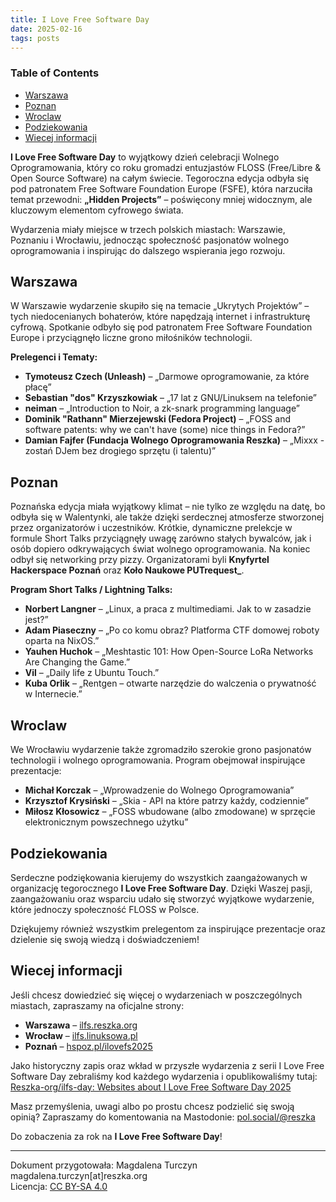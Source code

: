 ```yaml
---
title: I Love Free Software Day
date: 2025-02-16
tags: posts
---
```


### Table of Contents

- [Warszawa](#warszawa)
- [Poznan](#poznan)
- [Wroclaw](#wroclaw)
- [Podziekowania](#podziekowania)
- [Wiecej informacji](#wiecej-informacji)

**I Love Free Software Day** to wyjątkowy dzień celebracji Wolnego Oprogramowania, który co roku gromadzi entuzjastów FLOSS (Free/Libre & Open Source Software) na całym świecie. Tegoroczna edycja odbyła się pod patronatem Free Software Foundation Europe (FSFE), która narzuciła temat przewodni: **„Hidden Projects”** – poświęcony mniej widocznym, ale kluczowym elementom cyfrowego świata.

Wydarzenia miały miejsce w trzech polskich miastach: Warszawie, Poznaniu i Wrocławiu, jednocząc społeczność pasjonatów wolnego oprogramowania i inspirując do dalszego wspierania jego rozwoju.

## Warszawa

W Warszawie wydarzenie skupiło się na temacie „Ukrytych Projektów” – tych niedocenianych bohaterów, które napędzają internet i infrastrukturę cyfrową. Spotkanie odbyło się pod patronatem Free Software Foundation Europe i przyciągnęło liczne grono miłośników technologii.

**Prelegenci i Tematy:**

- **Tymoteusz Czech (Unleash)** – „Darmowe oprogramowanie, za które płacę”
- **Sebastian "dos" Krzyszkowiak** – „17 lat z GNU/Linuksem na telefonie”
- **neiman** – „Introduction to Noir, a zk-snark programming language”
- **Dominik "Rathann" Mierzejewski (Fedora Project)** – „FOSS and software patents: why we can't have (some) nice things in Fedora?”
- **Damian Fajfer (Fundacja Wolnego Oprogramowania Reszka)** – „Mixxx - zostań DJem bez drogiego sprzętu (i talentu)”

## Poznan

Poznańska edycja miała wyjątkowy klimat – nie tylko ze względu na datę, bo odbyła się w Walentynki, ale także dzięki serdecznej atmosferze stworzonej przez organizatorów i uczestników. Krótkie, dynamiczne prelekcje w formule Short Talks przyciągnęły uwagę zarówno stałych bywalców, jak i osób dopiero odkrywających świat wolnego oprogramowania. Na koniec odbył się networking przy pizzy. Organizatorami byli **Knyfyrtel Hackerspace Poznań** oraz **Koło Naukowe PUTrequest_**.

**Program Short Talks / Lightning Talks:**

- **Norbert Langner** – „Linux, a praca z multimediami. Jak to w zasadzie jest?”
- **Adam Piaseczny** – „Po co komu obraz? Platforma CTF domowej roboty oparta na NixOS.”
- **Yauhen Huchok** – „Meshtastic 101: How Open-Source LoRa Networks Are Changing the Game.”
- **Vil** – „Daily life z Ubuntu Touch.”
- **Kuba Orlik** – „Rentgen – otwarte narzędzie do walczenia o prywatność w Internecie.”

## Wroclaw

We Wrocławiu wydarzenie także zgromadziło szerokie grono pasjonatów technologii i wolnego oprogramowania. Program obejmował inspirujące prezentacje:

- **Michał Korczak** – „Wprowadzenie do Wolnego Oprogramowania”
- **Krzysztof Krysiński** – „Skia - API na które patrzy każdy, codziennie”
- **Miłosz Kłosowicz** – „FOSS wbudowane (albo zmodowane) w sprzęcie elektronicznym powszechnego użytku”

## Podziekowania

Serdeczne podziękowania kierujemy do wszystkich zaangażowanych w organizację tegorocznego **I Love Free Software Day**. Dzięki Waszej pasji, zaangażowaniu oraz wsparciu udało się stworzyć wyjątkowe wydarzenie, które jednoczy społeczność FLOSS w Polsce.

Dziękujemy również wszystkim prelegentom za inspirujące prezentacje oraz dzielenie się swoją wiedzą i doświadczeniem!

## Wiecej informacji

Jeśli chcesz dowiedzieć się więcej o wydarzeniach w poszczególnych miastach, zapraszamy na oficjalne strony:

- **Warszawa** – [ilfs.reszka.org](https://ilfs.reszka.org/)
- **Wrocław** – [ilfs.linuksowa.pl](https://ilfs.linuksowa.pl/)
- **Poznań** – [hspoz.pl/ilovefs2025](https://hspoz.pl/ilovefs2025/)

Jako historyczny zapis oraz wkład w przyszłe wydarzenia z serii I Love Free Software Day zebraliśmy kod każdego wydarzenia i opublikowaliśmy tutaj: [Reszka-org/ilfs-day: Websites about I Love Free Software Day 2025](https://github.com/Reszka-org/ilfs-day)

Masz przemyślenia, uwagi albo po prostu chcesz podzielić się swoją opinią? Zapraszamy do komentowania na Mastodonie: [pol.social/@reszka](https://pol.social/@reszka/114201922428136559)

Do zobaczenia za rok na **I Love Free Software Day**!

---

Dokument przygotowała: Magdalena Turczyn magdalena.turczyn[at]reszka.org  
Licencja: [CC BY-SA 4.0](https://creativecommons.org/licenses/by-sa/4.0/deed.pl)
